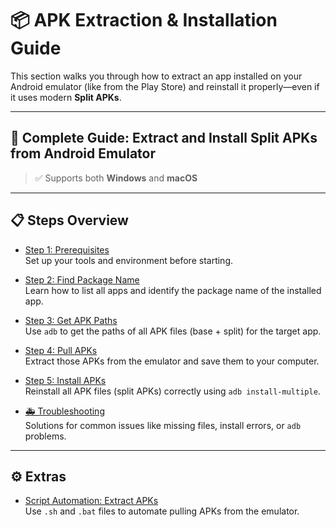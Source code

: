 <!-- Introduction to APK Extraction & Installation section -->

# 📦 APK Extraction & Installation Guide

This section walks you through how to extract an app installed on your Android emulator (like from the Play Store) and reinstall it properly—even if it uses modern **Split APKs**.

---

## 📱 Complete Guide: Extract and Install Split APKs from Android Emulator
> ✅ Supports both **Windows** and **macOS**

---

## 📋 Steps Overview

- [Step 1: Prerequisites](step-01-prerequisites.md)  
  Set up your tools and environment before starting.

- [Step 2: Find Package Name](step-02-find-package.md)  
  Learn how to list all apps and identify the package name of the installed app.

- [Step 3: Get APK Paths](step-03-get-apk-paths.md)  
  Use `adb` to get the paths of all APK files (base + split) for the target app.

- [Step 4: Pull APKs](step-04-pull-apks.md)  
  Extract those APKs from the emulator and save them to your computer.

- [Step 5: Install APKs](step-05-install.md)  
  Reinstall all APK files (split APKs) correctly using `adb install-multiple`.

- [🚑 Troubleshooting](troubleshooting.md)  
  Solutions for common issues like missing files, install errors, or `adb` problems.

---

## ⚙️ Extras

- [Script Automation: Extract APKs](scripts.md)  
  Use `.sh` and `.bat` files to automate pulling APKs from the emulator.